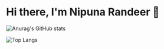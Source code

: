 # Hi there, I'm Nipuna Randeer 👋

![Anurag's GitHub stats](https://github-readme-stats.vercel.app/api?username=Nipuna9945&show_icons=true&theme=radical)

![Top Langs](https://github-readme-stats.vercel.app/api/top-langs/?username=Nipuna9945&layout=compact&theme=dark)



<!--
**Nipuna9945/Nipuna9945** is a ✨ _special_ ✨ repository because its `README.md` (this file) appears on your GitHub profile.

Here are some ideas to get you started:

- 🔭 I’m currently working on ...
- 🌱 I’m currently learning ...
- 👯 I’m looking to collaborate on ...
- 🤔 I’m looking for help with ...
- 💬 Ask me about ...
- 📫 How to reach me: ...
- 😄 Pronouns: ...
- ⚡ Fun fact: ...
-->
